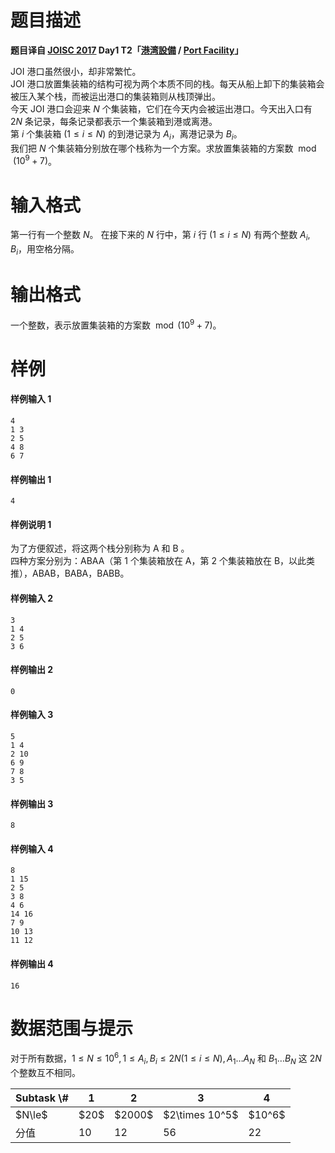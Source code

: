 
# 题目描述

**题目译自 [JOISC 2017](https://www.ioi-jp.org/camp/2017/2017-sp-tasks/index.html) Day1 T2「[港湾設備](https://www.ioi-jp.org/camp/2017/2017-sp-tasks/2017-sp-d1.pdf) / [Port Facility](https://www.ioi-jp.org/camp/2017/2017-sp-tasks/2017-sp-d1-en.pdf)」**

JOI 港口虽然很小，却非常繁忙。  
JOI 港口放置集装箱的结构可视为两个本质不同的栈。每天从船上卸下的集装箱会被压入某个栈，而被运出港口的集装箱则从栈顶弹出。  
今天 JOI 港口会迎来 $N$ 个集装箱，它们在今天内会被运出港口。今天出入口有 $2N$ 条记录，每条记录都表示一个集装箱到港或离港。  
第 $i$ 个集装箱 $(1\le i\le N)$ 的到港记录为 $A_i$，离港记录为 $B_i$。  
我们把 $N$ 个集装箱分别放在哪个栈称为一个方案。求放置集装箱的方案数 $\bmod (10^9+7)$。

# 输入格式

第一行有一个整数 $N$。
在接下来的 $N$ 行中，第 $i$ 行 $(1\le i\le N)$ 有两个整数 $A_i, B_i$，用空格分隔。


# 输出格式

一个整数，表示放置集装箱的方案数 $\bmod (10^9+7)$。

# 样例

#### 样例输入 1
```plain
4
1 3
2 5
4 8
6 7
```

#### 样例输出 1
```plain
4
```

#### 样例说明 1
为了方便叙述，将这两个栈分别称为 A 和 B 。  
四种方案分别为：ABAA（第 $1$ 个集装箱放在 A，第 $2$ 个集装箱放在 B，以此类推），ABAB，BABA，BABB。

#### 样例输入 2
```plain
3
1 4
2 5
3 6
```

#### 样例输出 2
```plain
0
```

#### 样例输入 3
```plain
5
1 4
2 10
6 9
7 8
3 5
```

#### 样例输出 3
```plain
8
```

#### 样例输入 4
```plain
8
1 15
2 5
3 8
4 6
14 16
7 9
10 13
11 12
```

#### 样例输出 4
```plain
16
```

# 数据范围与提示

对于所有数据，$1\le N\le 10^6, 1\le A_i, B_i\le 2N(1\le i\le N), A_1\ldots A_N$ 和 $B_1\ldots B_N$ 这 $2N$ 个整数互不相同。

<table class="ui celled table">
<thead>
<tr>
  <th>Subtask \# </th>
  <th>1</th>
  <th>2</th>
  <th>3</th>
  <th>4</th>
</tr>
</thead>
<tbody>
<tr>
  <td>$N\le$ </td>
  <td>$20$ </td>
  <td>$2000$ </td>
  <td>$2\times 10^5$ </td>
  <td>$10^6$ </td>
</tr>
<tr>
  <td>分值</td>
  <td>10</td>
  <td>12</td>
  <td>56</td>
  <td>22</td>
</tr>
</tbody>
<table>

